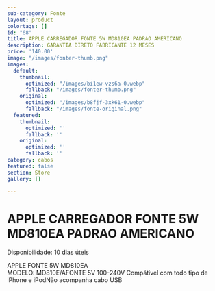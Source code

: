 ```yaml
---
sub-category: Fonte
layout: product
colortags: []
id: "68"
title: APPLE CARREGADOR FONTE 5W MD810EA PADRAO AMERICANO
description: GARANTIA DIRETO FABRICANTE 12 MESES
price: '140.00'
image: "/images/fonter-thumb.png"
images:
  default:
    thumbnail:
      optimized: "/images/bi1ew-vzs6a-0.webp"
      fallback: "/images/fonter-thumb.png"
    original:
      optimized: "/images/b8fjf-3xk61-0.webp"
      fallback: "/images/fonte-original.png"
  featured:
    thumbnail:
      optimized: ''
      fallback: ''
    original:
      optimized: ''
      fallback: ''
category: cabos
featured: false
section: Store
gallery: []

---
```

# APPLE CARREGADOR FONTE 5W MD810EA PADRAO AMERICANO

Disponibilidade: 10 dias úteis

APPLE FONTE 5W MD810EA  
MODELO: MD810E/AFONTE 5V 100-240V Compátivel com todo tipo de iPhone e iPodNão acompanha cabo USB
